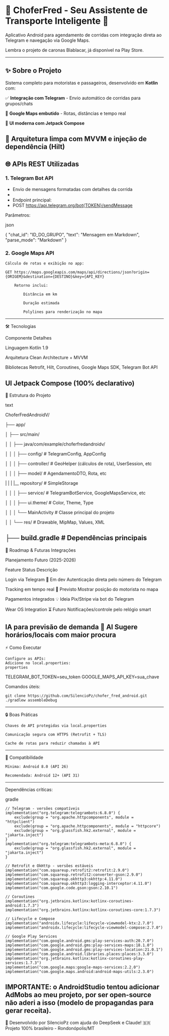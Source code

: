 # 🚖 ChoferFred - Seu Assistente de Transporte Inteligente 🚖  

Aplicativo Android para agendamento de corridas com integração direta ao Telegram e navegação via Google Maps.  

Lembra o projeto de caronas Blablacar, já disponível na Play Store.

------------------------------------------------------------------------------------------------------------------
## ✨ Sobre o Projeto  

Sistema completo para motoristas e passageiros, desenvolvido em **Kotlin** com:  

✅ **Integração com Telegram** - Envio automático de corridas para grupos/chats  

📍 **Google Maps embutido** - Rotas, distâncias e tempo real  

📱 **UI moderna com Jetpack Compose**  

🔌 **Arquitetura limpa** com MVVM e injeção de dependência (Hilt)  
------------------------------------------------------------------------------------------------------------------
## 🌐 APIs REST Utilizadas  

### **1. Telegram Bot API**  

- Envio de mensagens formatadas com detalhes da corrida
- 
- Endpoint principal:
- 
  POST https://api.telegram.org/bot{TOKEN}/sendMessage

Parâmetros:

json

{
  "chat_id": "ID_DO_GRUPO",
  "text": "Mensagem em Markdown",
  "parse_mode": "Markdown"
}

### **2. Google Maps API**

    Cálculo de rotas e exibição no app:

    GET https://maps.googleapis.com/maps/api/directions/json?origin={ORIGEM}&destination={DESTINO}&key={API_KEY}

        Retorno inclui:

            Distância em km

            Duração estimada

            Polylines para renderização no mapa
------------------------------------------------------------------------------------------------------------------
🛠️ Tecnologias

Componente	Detalhes

Linguagem	Kotlin 1.9

Arquitetura	Clean Architecture + MVVM

Bibliotecas	Retrofit, Hilt, Coroutines, Google Maps SDK, Telegram Bot API

UI	Jetpack Compose (100% declarativo)
------------------------------------------------------------------------------------------------------------------
📂 Estrutura do Projeto

text

ChoferFredAndroidV/

├── app/

│   ├── src/main/

│   │   ├── java/com/example/choferfredandroidv/

│   │   │   ├── config/        # TelegramConfig, AppConfig

│   │   │   ├── controller/    # GeoHelper (cálculos de rota), UserSession, etc

│   │   │   ├── model/         # AgendamentoDTO, Rota, etc

|   |   |   |__ repository/    # SimpleStorage

│   │   │   ├── service/       # TelegramBotService, GoogleMapsService, etc

│   │   │   ├── ui.theme/      # Color, Theme, Type

│   │   │   └── MainActivity   # Classe principal do projeto

│   │   └── res/               # Drawable, MipMap, Values, XML

├── build.gradle               # Dependências principais
------------------------------------------------------------------------------------------------------------------
🔮 Roadmap & Futuras Integrações

Planejamento Futuro (2025-2026)

Feature	                    Status	      Descrição

Login via Telegram	        🔄 Em dev	    Autenticação direta pelo número do Telegram

Tracking em tempo real	    🚀 Previsto	  Mostrar posição do motorista no mapa

Pagamentos integrados	      💡 Ideia    	Pix/Stripe via bot do Telegram

Wear OS Integration	        ⏳ Futuro	    Notificações/controle pelo relógio smart

IA para previsão de demanda	🧠 AI	    Sugere horários/locais com maior procura
------------------------------------------------------------------------------------------------------------------
⚡ Como Executar

    Configure as APIs:
    Adicione no local.properties:
    properties

TELEGRAM_BOT_TOKEN=seu_token
GOOGLE_MAPS_API_KEY=sua_chave

Comandos úteis:

    git clone https://github.com/SilencioPz/chofer_fred_android.git
    ./gradlew assembleDebug
------------------------------------------------------------------------------------------------------------------
🔒 Boas Práticas

    Chaves de API protegidas via local.properties

    Comunicação segura com HTTPS (Retrofit + TLS)

    Cache de rotas para reduzir chamadas à API
------------------------------------------------------------------------------------------------------------------
📌 Compatibilidade

    Mínima: Android 8.0 (API 26)

    Recomendada: Android 12+ (API 31)
------------------------------------------------------------------------------------------------------------------
Dependências críticas:

gradle

    // Telegram - versões compatíveis
    implementation("org.telegram:telegrambots:6.8.0") {
        exclude(group = "org.apache.httpcomponents", module = "httpclient")
        exclude(group = "org.apache.httpcomponents", module = "httpcore")
        exclude(group = "org.glassfish.hk2.external", module = "jakarta.inject")
    }
    implementation("org.telegram:telegrambots-meta:6.8.0") {
        exclude(group = "org.glassfish.hk2.external", module = "jakarta.inject")
    }

    // Retrofit e OkHttp - versões estáveis
    implementation("com.squareup.retrofit2:retrofit:2.9.0")
    implementation("com.squareup.retrofit2:converter-gson:2.9.0")
    implementation("com.squareup.okhttp3:okhttp:4.11.0")
    implementation("com.squareup.okhttp3:logging-interceptor:4.11.0")
    implementation("com.google.code.gson:gson:2.10.1")

    // Coroutines
    implementation("org.jetbrains.kotlinx:kotlinx-coroutines-android:1.7.3")
    implementation("org.jetbrains.kotlinx:kotlinx-coroutines-core:1.7.3")

    // Lifecycle e Compose
    implementation("androidx.lifecycle:lifecycle-viewmodel-ktx:2.7.0")
    implementation("androidx.lifecycle:lifecycle-viewmodel-compose:2.7.0")

    // Google Play Services
    implementation("com.google.android.gms:play-services-auth:20.7.0")
    implementation("com.google.android.gms:play-services-maps:18.1.0")
    implementation("com.google.android.gms:play-services-location:21.0.1")
    implementation("com.google.android.libraries.places:places:3.3.0")
    implementation("org.jetbrains.kotlinx:kotlinx-coroutines-play-services:1.7.3")
    implementation("com.google.maps:google-maps-services:2.2.0")
    implementation("com.google.maps.android:android-maps-utils:2.3.0")

  IMPORTANTE: o AndroidStudio tentou adicionar AdMobs ao meu projeto, por ser open-source não aderi a isso (modelo de propagandas para gerar receita).
------------------------------------------------------------------------------------------------------------------
🚀 Desenvolvido por SilencioPz com ajuda do DeepSeek e Claude!
🇧🇷 Projeto 100% brasileiro - Rondonópolis/MT
